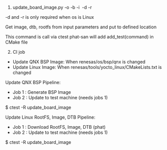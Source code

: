 1. update_board_image.py -o <OS> -b <board> -i <image> -d <dtb> -r <rootfs>
 
-d and -r is only required when os is Linux

Get image, dtb, rootfs from input parameters and put to defined location

 
This command is call via ctest
  phat-san will add add_test(command) in CMake file

  
2. CI job
  
- Update QNX BSP Image: When renesas/os/bsp/qnx is changed
- Update Linux Image:   When renesas/tools/yocto_linux/CMakeLists.txt is changed
  

Update QNX BSP Pipeline:

- Job 1 : Generate BSP Image 
- Job 2 : Update to test machine (needs jobs 1)

$ ctest -R update_board_image

Update Linux RootFS, Image, DTB Pipeline:

- Job 1 : Download RootFS, Image, DTB (phat)
- Job 2 : Update to test machine (needs jobs 1)

$ ctest -R update_board_image
